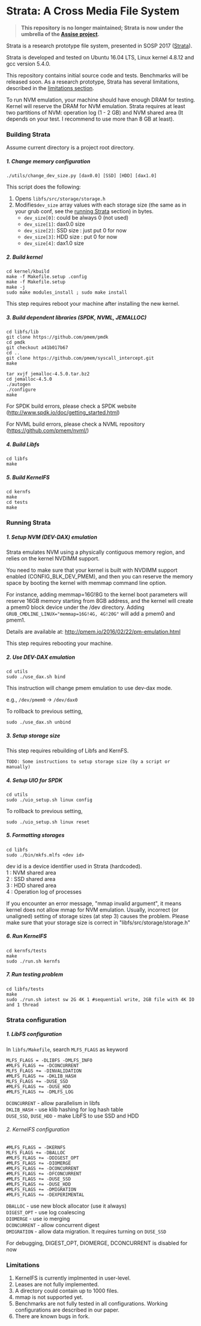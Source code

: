 Strata: A Cross Media File System
==================================

> **This repository is no longer maintained; Strata is now under the umbrella of the [Assise project](https://github.com/ut-osa/assise).**

Strata is a research prototype file system, presented in SOSP 2017 ([Strata]).

Strata is developed and tested on Ubuntu 16.04 LTS, Linux kernel 4.8.12 and gcc
version 5.4.0.

This repository contains initial source code and tests. Benchmarks will be
released soon. As a research prototype, Strata has several limitations,
described in the [limitations section](#limitations).

To run NVM emulation, your machine should have enough DRAM for testing. Kernel
will reserve the DRAM for NVM emulation. Strata requires at least two
partitions of NVM: operation log (1 - 2 GB) and NVM shared area (It depends on
your test. I recommend to use more than 8 GB at least).

### Building Strata ###
Assume current directory is a project root directory.

##### 1. Change memory configuration
~~~
./utils/change_dev_size.py [dax0.0] [SSD] [HDD] [dax1.0]
~~~
This script does the following:
1. Opens `libfs/src/storage/storage.h`
2. Modifies`dev_size` array values with each storage size (the same as in your
   grub conf, see the [running Strata](#runningstrata) section) in bytes.
    - `dev_size[0]`: could be always 0 (not used)
    - `dev_size[1]`: dax0.0 size
    - `dev_size[2]`: SSD size : just put 0 for now
    - `dev_size[3]`: HDD size : put 0 for now
    - `dev_size[4]`: dax1.0 size

##### 2. Build kernel
~~~
cd kernel/kbuild
make -f Makefile.setup .config
make -f Makefile.setup
make -j
sudo make modules_install ; sudo make install
~~~

This step requires reboot your machine after installing the new kernel.

##### 3. Build dependent libraries (SPDK, NVML, JEMALLOC)
~~~
cd libfs/lib
git clone https://github.com/pmem/pmdk
cd pmdk
git checkout a41b017b67
cd ..
git clone https://github.com/pmem/syscall_intercept.git
make

tar xvjf jemalloc-4.5.0.tar.bz2
cd jemalloc-4.5.0
./autogen
./configure
make
~~~

For SPDK build errors, please check a SPDK website (http://www.spdk.io/doc/getting_started.html)

For NVML build errors, please check a NVML repository (https://github.com/pmem/nvml/)
##### 4. Build Libfs
~~~
cd libfs
make
~~~
##### 5. Build KernelFS
~~~
cd kernfs
make
cd tests
make
~~~

### <a name="runningstrata"></a>Running Strata ###

##### 1. Setup NVM (DEV-DAX) emulation
Strata emulates NVM using a physically contiguous memory region, and relies on
the kernel NVDIMM support.

You need to make sure that your kernel is built with NVDIMM support enabled
(CONFIG_BLK_DEV_PMEM), and then you can reserve the memory space by booting the
kernel with memmap command line option.

For instance, adding memmap=16G!8G to the kernel boot parameters will reserve
16GB memory starting from 8GB address, and the kernel will create a pmem0 block
device under the /dev directory. Adding `GRUB_CMDLINE_LINUX="memmap=16G!4G,
4G!20G"` will add a pmem0 and pmem1.

Details are available at:
http://pmem.io/2016/02/22/pm-emulation.html

This step requires rebooting your machine.

##### 2. Use DEV-DAX emulation
~~~
cd utils
sudo ./use_dax.sh bind
~~~
This instruction will change pmem emulation to use dev-dax mode.

e.g., `/dev/pmem0` -> `/dev/dax0`

To rollback to previous setting,
~~~
sudo ./use_dax.sh unbind
~~~

##### 3. Setup storage size
This step requires rebuilding of Libfs and KernFS.
~~~
TODO: Some instructions to setup storage size (by a script or manually)
~~~

##### 4. Setup UIO for SPDK
~~~
cd utils
sudo ./uio_setup.sh linux config
~~~
To rollback to previous setting,
~~~
sudo ./uio_setup.sh linux reset
~~~

##### 5. Formatting storages
~~~
cd libfs
sudo ./bin/mkfs.mlfs <dev id>
~~~
dev id is a device identifier used in Strata (hardcoded).<br/>
1 : NVM shared area <br/>
2 : SSD shared area <br/>
3 : HDD shared area <br/>
4 : Operation log of processes <br/>

If you encounter an error message, "mmap invalid argument",
it means kernel does not allow mmap for NVM emulation.
Usually, incorrect (or unaligned) setting of storage sizes (at step 3) causes
the problem.
Please make sure that your storage size is correct in "libfs/src/storage/storage.h"

##### 6. Run KernelFS
~~~
cd kernfs/tests
make
sudo ./run.sh kernfs
~~~

##### 7. Run testing problem
~~~
cd libfs/tests
make
sudo ./run.sh iotest sw 2G 4K 1 #sequential write, 2GB file with 4K IO and 1 thread
~~~

### Strata configuration ###
##### 1. LibFS configuration ######
In `libfs/Makefile`, search `MLFS_FLAGS` as keyword
~~~~
MLFS_FLAGS = -DLIBFS -DMLFS_INFO
#MLFS_FLAGS += -DCONCURRENT
MLFS_FLAGS += -DINVALIDATION
#MLFS_FLAGS += -DKLIB_HASH
MLFS_FLAGS += -DUSE_SSD
#MLFS_FLAGS += -DUSE_HDD
#MLFS_FLAGS += -DMLFS_LOG
~~~~

`DCONCURRENT` - allow parallelism in libfs <br/>
`DKLIB_HASH` - use klib hashing for log hash table <br/>
`DUSE_SSD`, `DUSE_HDD` - make LibFS to use SSD and HDD <br/>

###### 2. KernelFS configuration ######
~~~
#MLFS_FLAGS = -DKERNFS
MLFS_FLAGS += -DBALLOC
#MLFS_FLAGS += -DDIGEST_OPT
#MLFS_FLAGS += -DIOMERGE
#MLFS_FLAGS += -DCONCURRENT
#MLFS_FLAGS += -DFCONCURRENT
#MLFS_FLAGS += -DUSE_SSD
#MLFS_FLAGS += -DUSE_HDD
#MLFS_FLAGS += -DMIGRATION
#MLFS_FLAGS += -DEXPERIMENTAL
~~~

`DBALLOC` - use new block allocator (use it always) <br/>
`DIGEST_OPT` - use log coalescing <br/>
`DIOMERGE` - use io merging <br/>
`DCONCURRENT` - allow concurrent digest <br/>
`DMIGRATION` - allow data migration. It requires turning on `DUSE_SSD` <br/>

For debugging, DIGEST_OPT, DIOMERGE, DCONCURRENT is disabled for now

### Limitations ###

1. KernelFS is currently implmented in user-level.
2. Leases are not fully implemented.
3. A directory could contain up to 1000 files.
4. mmap is not supported yet.
5. Benchmarks are not fully tested in all configurations. Working
   configurations are described in our paper.
6. There are known bugs in fork.

[Strata]: http://www.cs.utexas.edu/~yjkwon/publication/strata/ "Strata project"
